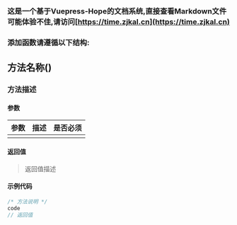 ### 这是一个基于Vuepress-Hope的文档系统,直接查看Markdown文件可能体验不佳,请访问[https://time.zjkal.cn](https://time.zjkal.cn)

### 添加函数请遵循以下结构:

## 方法名称()

### 方法描述

#### 参数

| 参数 | 描述 | 是否必须 |
|:--:|:--:|:----:|
|    |    |      |

#### 返回值

> 返回值描述

#### 示例代码

```php
/* 方法说明 */
code
// 返回值
```